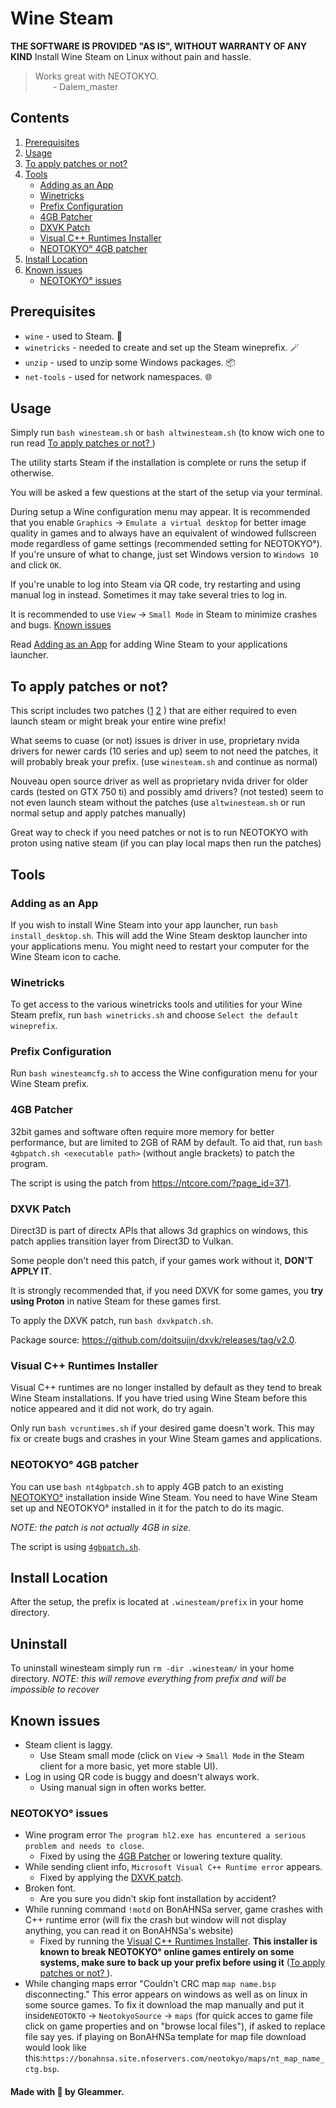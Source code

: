 # Wine Steam
**THE SOFTWARE IS PROVIDED "AS IS", WITHOUT WARRANTY OF ANY KIND**
Install Wine Steam on Linux without pain and hassle.

> Works great with NEOTOKYO.
> <br>&emsp;&emsp;- Dalem_master

## Contents
1. [Prerequisites](#prerequisites)
2. [Usage](#usage)
3. [To apply patches or not? ](to-apply-patches-or-not)
4. [Tools](#tools)
   - [Adding as an App](#adding-as-an-app)
   - [Winetricks](#winetricks)
   - [Prefix Configuration](#prefix-configuration)
   - [4GB Patcher](#4gb-patcher)
   - [DXVK Patch](#dxvk-patch)
   - [Visual C++ Runtimes Installer](#visual-c-runtimes-installer)
   - [NEOTOKYO° 4GB patcher](#neotokyo-4gb-patcher)
5. [Install Location](#install-location)
6. [Known issues](#known-issues)
   - [NEOTOKYO° issues](#neotokyo-issues)

## Prerequisites

- `wine` - used to Steam. 💨
- `winetricks` - needed to create and set up the Steam wineprefix. 🪄
- `unzip` - used to unzip some Windows packages. 📦
- `net-tools` - used for network namespaces. 🌐

## Usage

Simply run `bash winesteam.sh` or  `bash altwinesteam.sh` (to know wich one to run read  [To apply patches or not? ](to-apply-patches-or-not))

The utility starts Steam if the installation is complete or runs the setup if otherwise.

You will be asked a few questions at the start of the setup via your terminal.

During setup a Wine configuration menu may appear. It is recommended that you enable `Graphics` -> `Emulate a virtual desktop` for better image quality in games and to always have an equivalent of windowed fullscreen mode regardless of game settings (recommended setting for NEOTOKYO°). If you're unsure of what to change, just set Windows version to `Windows 10` and click `OK`.

If you're unable to log into Steam via QR code, try restarting and using manual log in instead. Sometimes it may take several tries to log in.

It is recommended to use `View` -> `Small Mode` in Steam to minimize crashes and bugs.  [Known issues](#known-issues)

Read [Adding as an App](#adding-as-an-app) for adding Wine Steam to your applications launcher.

## To apply patches or not?
This script includes two patches ([1](#dxvk-patch) [2](#visual-c-runtimes-installer) ) that are either required to even launch steam or might break your entire wine prefix!

What seems to cuase (or not) issues is driver in use, proprietary nvida drivers for newer cards (10 series and up) seem to not need the patches, it will probably break your prefix. (use `winesteam.sh` and continue as normal)

Nouveau open source driver as well as proprietary nvida driver for older cards (tested on GTX 750 ti) and possibly amd drivers? (not tested) seem to not even launch steam without the patches (use `altwinesteam.sh` or run normal setup and apply patches manually)

Great way to check if you need patches or not is to run NEOTOKYO with proton using native steam (if you can play local maps then run the patches)

## Tools

### Adding as an App

If you wish to install Wine Steam into your app launcher, run `bash install_desktop.sh`. This will add the Wine Steam desktop launcher into your applications menu. You might need to restart your computer for the Wine Steam icon to cache.

### Winetricks

To get access to the various winetricks tools and utilities for your Wine Steam prefix, run `bash winetricks.sh` and choose `Select the default wineprefix`.

### Prefix Configuration

Run `bash winesteamcfg.sh` to access the Wine configuration menu for your Wine Steam prefix.

### 4GB Patcher

32bit games and software often require more memory for better performance, but are limited to 2GB of RAM by default. To aid that, run `bash 4gbpatch.sh <executable path>` (without angle brackets) to patch the program.

The script is using the patch from https://ntcore.com/?page_id=371.

### DXVK Patch

Direct3D is part of directx APIs that allows 3d graphics on windows, this patch applies transition layer from Direct3D to Vulkan.

Some people don't need this patch, if your games work without it, **DON'T APPLY IT**.

It is strongly recommended that, if you need DXVK for some games, you **try using Proton** in native Steam for these games first.

To apply the DXVK patch, run `bash dxvkpatch.sh`.

Package source: https://github.com/doitsujin/dxvk/releases/tag/v2.0.

### Visual C++ Runtimes Installer

Visual C++ runtimes are no longer installed by default as they tend to break Wine Steam installations. If you have tried using Wine Steam before this notice appeared and it did not work, do try again.

Only run `bash vcruntimes.sh` if your desired game doesn't work. This may fix or create bugs and crashes in your Wine Steam games and applications.

### NEOTOKYO° 4GB patcher

You can use `bash nt4gbpatch.sh` to apply 4GB patch to an existing [NEOTOKYO°](https://store.steampowered.com/app/244630/NEOTOKYO/) installation inside Wine Steam. You need to have Wine Steam set up and NEOTOKYO° installed in it for the patch to do its magic.

*NOTE: the patch is not actually 4GB in size.*

The script is using [`4gbpatch.sh`](#4gb-patcher).

## Install Location

After the setup, the prefix is located at `.winesteam/prefix` in your home directory.

## Uninstall
To uninstall winesteam simply run `rm -dir .winesteam/` in your home directory.
*NOTE: this will remove everything from prefix and will be impossible to recover*

## Known issues

- Steam client is laggy.
   - Use Steam small mode (click on `View` -> `Small Mode` in the Steam client for a more basic, yet more stable UI).
- Log in using QR code is buggy and doesn't always work.
   - Using manual sign in often works better.

### NEOTOKYO° issues
- Wine program error `The program hl2.exe has encuntered a serious problem and needs to close`.
   - Fixed by using the [4GB Patcher](#4gb-patcher) or lowering texture quality.
- While sending client info, `Microsoft Visual C++ Runtime error` appears.
   - Fixed by applying the [DXVK patch](#dxvk-patch).
- Broken font.
   - Are you sure you didn't skip font installation by accident?
- While running command `!motd` on BonAHNSa server, game crashes with C++ runtime error (will fix the crash but window will not display anything, you can read it on BonAHNSa's website)
   - Fixed by running the [Visual C++ Runtimes Installer](#visual-c-runtimes-installer). **This installer is known to break NEOTOKYO° online games entirely on some systems, make sure to back up your prefix before using it** ([To apply patches or not? ](to-apply-patches-or-not)).
- While changing maps error "Couldn't CRC map `map name.bsp` disconnecting." This error appears on windows as well as on linux in some source games. To fix it download the map manually and put it inside`NEOTOKTO` -> `NeotokyoSource` -> `maps` (for quick acces to game file click on game properties and on "browse local files"), if asked to replace file say yes.
if playing on BonAHNSa template for map file download would look like this:`https://bonahnsa.site.nfoservers.com/neotokyo/maps/nt_map_name_ctg.bsp`.

#### Made with 💜 by Gleammer.
